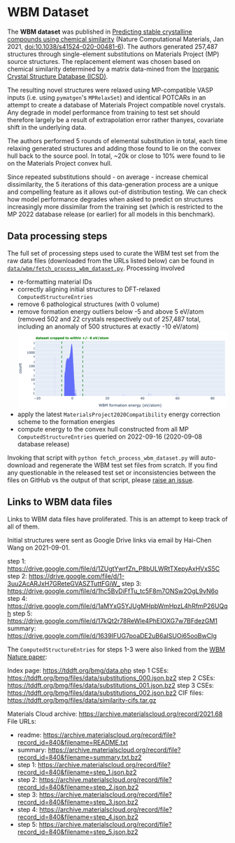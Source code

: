 # WBM Dataset

The **WBM dataset** was published in [Predicting stable crystalline compounds using chemical similarity][wbm paper] (Nature Computational Materials, Jan 2021, [doi:10.1038/s41524-020-00481-6](http://doi.org/10.1038/s41524-020-00481-6)). The authors generated 257,487 structures through single-element substitutions on Materials Project (MP) source structures. The replacement element was chosen based on chemical similarity determined by a matrix data-mined from the [Inorganic Crystal Structure Database (ICSD)](https://icsd.products.fiz-karlsruhe.de).

The resulting novel structures were relaxed using MP-compatible VASP inputs (i.e. using `pymatgen`'s `MPRelaxSet`) and identical POTCARs in an attempt to create a database of Materials Project compatible novel crystals. Any degrade in model performance from training to test set should therefore largely be a result of extrapolation error rather thanyes,  covariate shift in the underlying data.

The authors performed 5 rounds of elemental substitution in total, each time relaxing generated structures and adding those found to lie on the convex hull back to the source pool. In total, ~20k or close to 10% were found to lie on the Materials Project convex hull.

Since repeated substitutions should - on average - increase chemical dissimilarity, the 5 iterations of this data-generation process are a unique and compelling feature as it allows out-of distribution testing. We can check how model performance degrades when asked to predict on structures increasingly more dissimilar from the training set (which is restricted to the MP 2022 database release (or earlier) for all models in this benchmark).

## Data processing steps

The full set of processing steps used to curate the WBM test set from the raw data files (downloaded from the URLs listed below) can be found in [`data/wbm/fetch_process_wbm_dataset.py`](https://github.com/janosh/matbench-discovery/blob/site/data/wbm/fetch_process_wbm_dataset.py). Processing involved

- re-formatting material IDs
- correctly aligning initial structures to DFT-relaxed `ComputedStructureEntries`
- remove 6 pathological structures (with 0 volume)
- remove formation energy outliers below -5 and above 5 eV/atom (removed 502 and 22 crystals respectively out of 257,487 total, including an anomaly of 500 structures at exactly -10 eV/atom)
 ![WBM formation energy histogram indicating outlier cutoffs](2022-12-07-hist-e-form-per-atom.png)
- apply the latest `MaterialsProject2020Compatibility` energy correction scheme to the formation energies
- compute energy to the convex hull constructed from all MP `ComputedStructureEntries` queried on 2022-09-16 (2020-09-08 database release)

Invoking that script with `python fetch_process_wbm_dataset.py` will auto-download and regenerate the WBM test set files from scratch. If you find any questionable in the released test set or inconsistencies between the files on GitHub vs the output of that script, please [raise an issue](https://github.com/janosh/matbench-discovery/issues).

## Links to WBM data files

Links to WBM data files have proliferated. This is an attempt to keep track of all of them.

Initial structures were sent as Google Drive links via email by Hai-Chen Wang on 2021-09-01.

step 1: <https://drive.google.com/file/d/1ZUgtYwrfZn_P8bULWRtTXepyAxHVxS5C>
step 2: <https://drive.google.com/file/d/1-3uu2AcARJxH7GReteGVASZTuttFGiW_>
step 3: <https://drive.google.com/file/d/1hc5BvDiFfTu_tc5F8m7ONSw2OgL9vN6o>
step 4: <https://drive.google.com/file/d/1aMYxG5YJUgMHpbWmHpzL4hRfmP26UQqh>
step 5: <https://drive.google.com/file/d/17kQt2r78ReWle4PhEIOXG7w7BFdezGM1>
summary: <https://drive.google.com/file/d/1639IFUG7poaDE2uB6aISUOi65ooBwCIg>

The `ComputedStructureEntries` for steps 1-3 were also linked from the [WBM Nature paper][wbm paper]:

Index page: <https://tddft.org/bmg/data.php>
step 1 CSEs: <https://tddft.org/bmg/files/data/substitutions_000.json.bz2>
step 2 CSEs: <https://tddft.org/bmg/files/data/substitutions_001.json.bz2>
step 3 CSEs: <https://tddft.org/bmg/files/data/substitutions_002.json.bz2>
CIF files: <https://tddft.org/bmg/files/data/similarity-cifs.tar.gz>

Materials Cloud archive: <https://archive.materialscloud.org/record/2021.68>
File URLs:

- readme: <https://archive.materialscloud.org/record/file?record_id=840&filename=README.txt>
- summary: <https://archive.materialscloud.org/record/file?record_id=840&filename=summary.txt.bz2>
- step 1: <https://archive.materialscloud.org/record/file?record_id=840&filename=step_1.json.bz2>
- step 2: <https://archive.materialscloud.org/record/file?record_id=840&filename=step_2.json.bz2>
- step 3: <https://archive.materialscloud.org/record/file?record_id=840&filename=step_3.json.bz2>
- step 4: <https://archive.materialscloud.org/record/file?record_id=840&filename=step_4.json.bz2>
- step 5: <https://archive.materialscloud.org/record/file?record_id=840&filename=step_5.json.bz2>

[wbm paper]: https://nature.com/articles/s41524-020-00481-6
